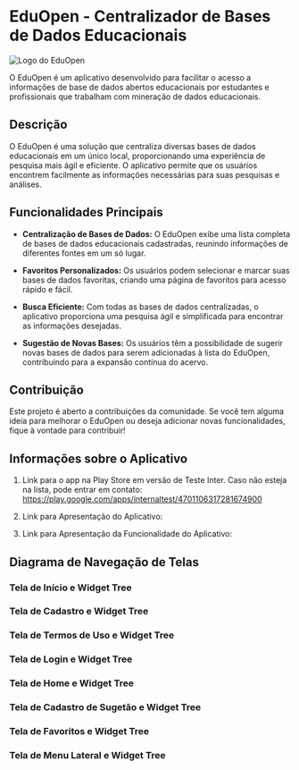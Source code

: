 # EduOpen - Centralizador de Bases de Dados Educacionais

![Logo do EduOpen](https://drive.google.com/file/d/1Y225T7UjH8YtqRepAknMTuK5vYuQGwDp/view?usp=drive_link)

O EduOpen é um aplicativo desenvolvido para facilitar o acesso a informações de base de dados abertos educacionais por estudantes e profissionais que trabalham com mineração de dados educacionais.

## Descrição

O EduOpen é uma solução que centraliza diversas bases de dados educacionais em um único local, proporcionando uma experiência de pesquisa mais ágil e eficiente. O aplicativo permite que os usuários encontrem facilmente as informações necessárias para suas pesquisas e análises.

## Funcionalidades Principais

- **Centralização de Bases de Dados:** O EduOpen exibe uma lista completa de bases de dados educacionais cadastradas, reunindo informações de diferentes fontes em um só lugar.

- **Favoritos Personalizados:** Os usuários podem selecionar e marcar suas bases de dados favoritas, criando uma página de favoritos para acesso rápido e fácil.

- **Busca Eficiente:** Com todas as bases de dados centralizadas, o aplicativo proporciona uma pesquisa ágil e simplificada para encontrar as informações desejadas.

- **Sugestão de Novas Bases:** Os usuários têm a possibilidade de sugerir novas bases de dados para serem adicionadas à lista do EduOpen, contribuindo para a expansão contínua do acervo.


## Contribuição

Este projeto é aberto a contribuições da comunidade. Se você tem alguma ideia para melhorar o EduOpen ou deseja adicionar novas funcionalidades, fique à vontade para contribuir!

## Informações sobre o Aplicativo

1. Link para o app na Play Store em versão de Teste Inter. Caso não esteja na lista, pode entrar em contato: https://play.google.com/apps/internaltest/4701106317281674900

2. Link para Apresentação do Aplicativo:

3. Link para Apresentação da Funcionalidade do Aplicativo:


## Diagrama de Navegação de Telas


### Tela de Início e Widget Tree

### Tela de Cadastro e Widget Tree

### Tela de Termos de Uso e Widget Tree

### Tela de Login e Widget Tree

### Tela de Home e Widget Tree

### Tela de Cadastro de Sugetão e Widget Tree

### Tela de Favoritos e Widget Tree

### Tela de Menu Lateral e Widget Tree







